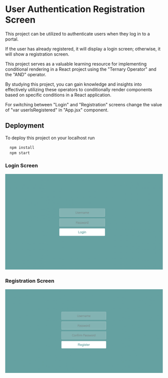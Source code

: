 # User Authentication Registration Screen

This project can be utilized to authenticate users when they log in to a portal.

If the user has already registered, it will display a login screen; otherwise, it will show a registration screen.

This project serves as a valuable learning resource for implementing conditional rendering in a React project using the "Ternary Operator" and the "AND" operator.

By studying this project, you can gain knowledge and insights into effectively utilizing these operators to conditionally render components based on specific conditions in a React application.

For switching between "Login" and "Registration" screens change the value of "var userIsRegistered" in "App.jsx" component.


## Deployment

To deploy this project on your localhost run

```bash
  npm install 
  npm start
```

### Login Screen
![](./public/images/login%20screen.png)

### Registration Screen
![](./public/images/registration%20screen.png)
